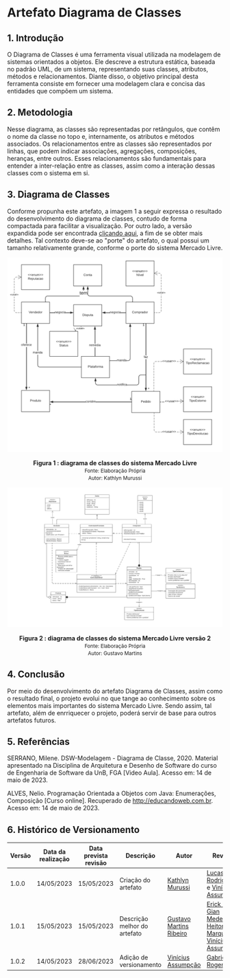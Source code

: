 # Artefato Diagrama de Classes

## 1. Introdução
O Diagrama de Classes é uma ferramenta visual utilizada na modelagem de sistemas orientados a objetos. Ele descreve a estrutura estática, baseada no padrão UML, de um sistema, representando suas classes, atributos, métodos e relacionamentos. Diante disso, o objetivo principal desta ferramenta consiste em fornecer uma modelagem clara e concisa das entidades que compõem um sistema.

## 2. Metodologia
Nesse diagrama, as classes são representadas por retângulos, que contêm o nome da classe no topo e, internamente, os atributos e métodos associados. Os relacionamentos entre as classes são representados por linhas, que podem indicar associações, agregações, composições, heranças, entre outros. Esses relacionamentos são fundamentais para entender a inter-relação entre as classes, assim como a interação dessas classes com o sistema em si.

## 3. Diagrama de Classes
 Conforme propunha este artefato, a imagem 1 a seguir expressa o resultado do desenvolvimento do diagrama de classes, contudo de forma compactada para facilitar a visualização. Por outro lado, a versão expandida pode ser encontrada [clicando aqui](https://lucid.app/lucidchart/a53dd78b-4cc5-443a-9448-48a2df2695d2/edit?viewport_loc=-284%2C-48%2C4440%2C1916%2C.7.W52qyyi8y&invitationId=inv_70e52ed6-fa8c-457d-ac8d-1d17809f36ae), a fim de se obter mais detalhes. Tal contexto deve-se ao "porte" do artefato, o qual possui um tamanho relativamente grande, conforme o porte do sistema Mercado Livre.

![Diagrama de Classes](../../Assets/DiagramaDeClasses.png)
<figcaption align='center'>
    <b>Figura 1 : diagrama de classes do sistema Mercado Livre</b>
    <br><small>Fonte: Elaboração Própria</small>
    <br><small>Autor: Kathlyn Murussi</small>
</figcaption>


![Diagrama de classes2](../../Assets/DiagramadeClassesV2.png)
<figcaption align='center'>
    <b>Figura 2 : diagrama de classes do sistema Mercado Livre versão 2 </b>
    <br><small>Fonte: Elaboração Própria</small>
    <br><small>Autor: Gustavo Martins</small>
</figcaption>

## 4. Conclusão
  Por meio do desenvolvimento do artefato Diagrama de Classes, assim como o resultado final, o projeto evolui no que tange ao conhecimento sobre os elementos mais importantes do sistema Mercado Livre. Sendo assim, tal artefato, além de enrriquecer o projeto, poderá servir de base para outros artefatos futuros.

## 5. Referências
SERRANO, Milene. DSW-Modelagem - Diagrama de Classe, 2020. Material apresentado na Disciplina de Arquitetura e Desenho de Software do curso de Engenharia de Software da UnB, FGA [Video Aula]. Acesso em: 14 de maio de 2023.

ALVES, Nelio. Programação Orientada a Objetos com Java: Enumerações, Composição [Curso online]. Recuperado de http://educandoweb.com.br. Acesso em: 14 de maio de 2023.

## 6. Histórico de Versionamento

| Versão | Data da realização | Data prevista revisão | Descrição | Autor | Revisor |
|--------|------|------|-----------|-------|---------| 
| 1.0.0 | 14/05/2023 | 15/05/2023 | Criação do artefato | [Kathlyn Murussi](https://github.com/klmurussi) | [Lucas Rodrigues](https://github.com/nickby2) e [Vinícius Assumpção](https://github.com/viniman27) |
|1.0.1 | 15/05/2023 | 15/05/2023 | Descrição melhor do artefato | [Gustavo Martins Ribeiro](https://github.com/gustavomartins-github) | [Erick Levy](https://github.com/Ericklevy), [Gian Medeiros](https://github.com/GianMedeiros), [Heitor Marques](https://github.com/heitormsb) e [Vinícius Assumpção](https://github.com/viniman27) |
| 1.0.2 | 14/05/2023 | 28/06/2023 | Adição de versionamento | [Vinícius Assumpção](https://github.com/viniman27) |[Gabriel Roger](https://github.com/GabrielRoger07) |

